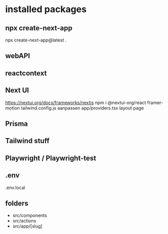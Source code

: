 # installed packages

## npx create-next-app

npx create-next-app@latest .

## webAPI

## reactcontext

## Next UI

<https://nextui.org/docs/frameworks/nextjs>
npm i @nextui-org/react framer-motion
tailwind.config.js aanpassen
app/providers.tsx
layout page 

## Prisma

## Tailwind stuff

## Playwright / Playwright-test

## .env

.env.local

## folders

- src/components
- src/actions
- src/app/[slug]
